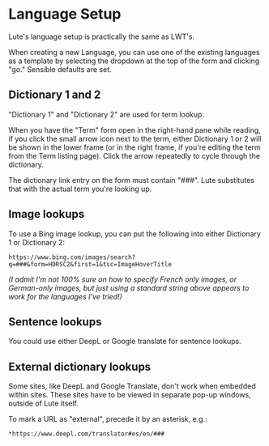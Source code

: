 # Language Setup

Lute's language setup is practically the same as LWT's.

When creating a new Language, you can use one of the existing languages as a template by selecting the dropdown at the top of the form and clicking "go."  Sensible defaults are set.

## Dictionary 1 and 2

"Dictionary 1" and "Dictionary 2" are used for term lookup.

When you have the "Term" form open in the right-hand pane while reading, if you click the small arrow icon next to the term, either Dictionary 1 or 2 will be shown in the lower frame (or in the right frame, if you're editing the term from the Term listing page).  Click the arrow repeatedly to cycle through the dictionary.

The dictionary link entry on the form must contain "###".  Lute substitutes that with the actual term you're looking up.

## Image lookups

To use a Bing image lookup, you can put the following into either Dictionary 1 or Dictionary 2:

```
https://www.bing.com/images/search?q=###&form=HDRSC2&first=1&tsc=ImageHoverTitle
```

_(I admit I'm not 100% sure on how to specify French only images, or German-only images, but just using a standard string above appears to work for the languages I've tried!)_

## Sentence lookups

You could use either DeepL or Google translate for sentence lookups.

## External dictionary lookups

Some sites, like DeepL and Google Translate, don't work when embedded within sites.  These sites have to be viewed in separate pop-up windows, outside of Lute itself.

To mark a URL as "external", precede it by an asterisk, e.g.:

```
*https://www.deepl.com/translator#es/en/###
```